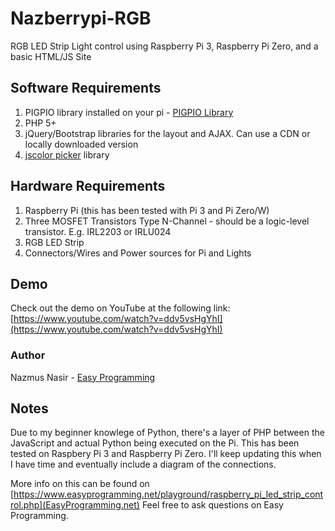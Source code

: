 # Nazberrypi-RGB
RGB LED Strip Light control using Raspberry Pi 3, Raspberry Pi Zero, and a basic HTML/JS Site

## Software Requirements
1. PIGPIO library installed on your pi - [PIGPIO Library](http://abyz.me.uk/rpi/pigpio/pigpiod.html)
2. PHP 5+
3. jQuery/Bootstrap libraries for the layout and AJAX. Can use a CDN or locally downloaded version 
4. [jscolor picker](http://jscolor.com/examples/) library 

## Hardware Requirements
1. Raspberry Pi (this has been tested with Pi 3 and Pi Zero/W)
2. Three MOSFET Transistors Type N-Channel - should be a logic-level transistor. E.g. IRL2203 or IRLU024
3. RGB LED Strip
4. Connectors/Wires and Power sources for Pi and Lights

## Demo
Check out the demo on YouTube at the following link: [https://www.youtube.com/watch?v=ddv5vsHgYhI](https://www.youtube.com/watch?v=ddv5vsHgYhI)

### Author
Nazmus Nasir - [Easy Programming](https://www.easyprogramming.net)

## Notes
Due to my beginner knowlege of Python, there's a layer of PHP between the JavaScript and actual Python being executed on the Pi. 
This has been tested on Raspbery Pi 3 and Raspberry Pi Zero.
I'll keep updating this when I have time and eventually include a diagram of the connections. 

More info on this can be found on [https://www.easyprogramming.net/playground/raspberry_pi_led_strip_control.php](EasyProgramming.net)
Feel free to ask questions on Easy Programming.
